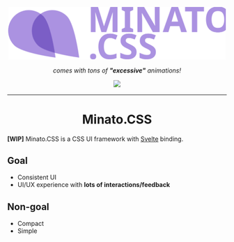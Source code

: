 <p align="center">
  <a href="https://material-ui.com/" rel="noopener" target="_blank"><img width="500" src="assets/logo.svg" alt="Material-UI logo"></a></p>
</p>

<p align="center"><em>comes with tons of <b>"excessive"</b> animations!</em>
</p>

<p align="center">
<a href="https://minato-css-storybook.vercel.app/" target="_blank"><img src="https://cdn.jsdelivr.net/gh/storybookjs/brand@master/badge/badge-storybook.svg"></a>
</p>

---

<h1 align="center">Minato.CSS</h1>

**[WIP]** Minato.CSS is a CSS UI framework with [Svelte](https://svelte.dev/) binding.

## Goal

- Consistent UI
- UI/UX experience with **lots of interactions/feedback**

## Non-goal

- Compact
- Simple
